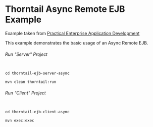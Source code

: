Thorntail Async Remote EJB Example
=====================================

Example taken from [Practical Enterprise Application Development](http://www.itbuzzpress.com/ebooks/java-ee-7-development-on-wildfly.html)

This example demonstrates the basic usage of an Async Remote EJB. 

###### Run "Server" Project
```shell

cd thorntail-ejb-server-async 

mvn clean thorntail:run
```
###### Run "Client" Project
```shell

cd thorntail-ejb-client-async

mvn exec:exec
```

